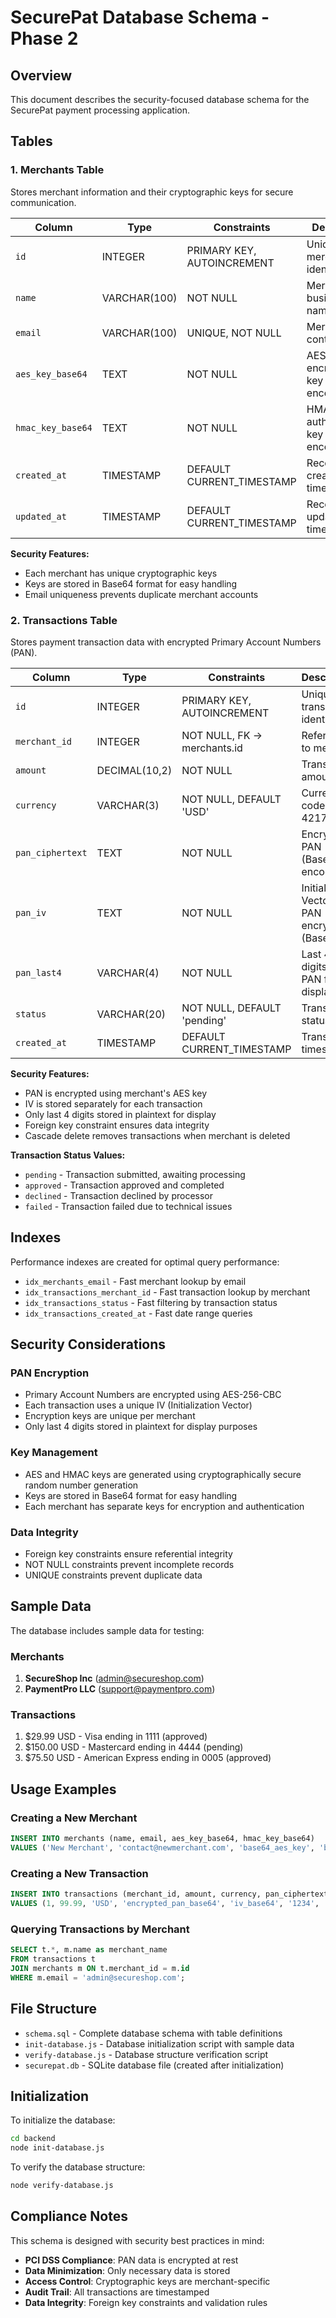 # SecurePat Database Schema - Phase 2

## Overview
This document describes the security-focused database schema for the SecurePat payment processing application.

## Tables

### 1. Merchants Table
Stores merchant information and their cryptographic keys for secure communication.

| Column | Type | Constraints | Description |
|--------|------|-------------|-------------|
| `id` | INTEGER | PRIMARY KEY, AUTOINCREMENT | Unique merchant identifier |
| `name` | VARCHAR(100) | NOT NULL | Merchant business name |
| `email` | VARCHAR(100) | UNIQUE, NOT NULL | Merchant contact email |
| `aes_key_base64` | TEXT | NOT NULL | AES-256 encryption key (Base64 encoded) |
| `hmac_key_base64` | TEXT | NOT NULL | HMAC authentication key (Base64 encoded) |
| `created_at` | TIMESTAMP | DEFAULT CURRENT_TIMESTAMP | Record creation timestamp |
| `updated_at` | TIMESTAMP | DEFAULT CURRENT_TIMESTAMP | Record update timestamp |

**Security Features:**
- Each merchant has unique cryptographic keys
- Keys are stored in Base64 format for easy handling
- Email uniqueness prevents duplicate merchant accounts

### 2. Transactions Table
Stores payment transaction data with encrypted Primary Account Numbers (PAN).

| Column | Type | Constraints | Description |
|--------|------|-------------|-------------|
| `id` | INTEGER | PRIMARY KEY, AUTOINCREMENT | Unique transaction identifier |
| `merchant_id` | INTEGER | NOT NULL, FK → merchants.id | Reference to merchant |
| `amount` | DECIMAL(10,2) | NOT NULL | Transaction amount |
| `currency` | VARCHAR(3) | NOT NULL, DEFAULT 'USD' | Currency code (ISO 4217) |
| `pan_ciphertext` | TEXT | NOT NULL | Encrypted PAN (Base64 encoded) |
| `pan_iv` | TEXT | NOT NULL | Initialization Vector for PAN encryption (Base64) |
| `pan_last4` | VARCHAR(4) | NOT NULL | Last 4 digits of PAN for display |
| `status` | VARCHAR(20) | NOT NULL, DEFAULT 'pending' | Transaction status |
| `created_at` | TIMESTAMP | DEFAULT CURRENT_TIMESTAMP | Transaction timestamp |

**Security Features:**
- PAN is encrypted using merchant's AES key
- IV is stored separately for each transaction
- Only last 4 digits stored in plaintext for display
- Foreign key constraint ensures data integrity
- Cascade delete removes transactions when merchant is deleted

**Transaction Status Values:**
- `pending` - Transaction submitted, awaiting processing
- `approved` - Transaction approved and completed
- `declined` - Transaction declined by processor
- `failed` - Transaction failed due to technical issues

## Indexes

Performance indexes are created for optimal query performance:

- `idx_merchants_email` - Fast merchant lookup by email
- `idx_transactions_merchant_id` - Fast transaction lookup by merchant
- `idx_transactions_status` - Fast filtering by transaction status
- `idx_transactions_created_at` - Fast date range queries

## Security Considerations

### PAN Encryption
- Primary Account Numbers are encrypted using AES-256-CBC
- Each transaction uses a unique IV (Initialization Vector)
- Encryption keys are unique per merchant
- Only last 4 digits stored in plaintext for display purposes

### Key Management
- AES and HMAC keys are generated using cryptographically secure random number generation
- Keys are stored in Base64 format for easy handling
- Each merchant has separate keys for encryption and authentication

### Data Integrity
- Foreign key constraints ensure referential integrity
- NOT NULL constraints prevent incomplete records
- UNIQUE constraints prevent duplicate data

## Sample Data

The database includes sample data for testing:

### Merchants
1. **SecureShop Inc** (admin@secureshop.com)
2. **PaymentPro LLC** (support@paymentpro.com)

### Transactions
1. $29.99 USD - Visa ending in 1111 (approved)
2. $150.00 USD - Mastercard ending in 4444 (pending)
3. $75.50 USD - American Express ending in 0005 (approved)

## Usage Examples

### Creating a New Merchant
```sql
INSERT INTO merchants (name, email, aes_key_base64, hmac_key_base64) 
VALUES ('New Merchant', 'contact@newmerchant.com', 'base64_aes_key', 'base64_hmac_key');
```

### Creating a New Transaction
```sql
INSERT INTO transactions (merchant_id, amount, currency, pan_ciphertext, pan_iv, pan_last4, status)
VALUES (1, 99.99, 'USD', 'encrypted_pan_base64', 'iv_base64', '1234', 'pending');
```

### Querying Transactions by Merchant
```sql
SELECT t.*, m.name as merchant_name 
FROM transactions t 
JOIN merchants m ON t.merchant_id = m.id 
WHERE m.email = 'admin@secureshop.com';
```

## File Structure

- `schema.sql` - Complete database schema with table definitions
- `init-database.js` - Database initialization script with sample data
- `verify-database.js` - Database structure verification script
- `securepat.db` - SQLite database file (created after initialization)

## Initialization

To initialize the database:

```bash
cd backend
node init-database.js
```

To verify the database structure:

```bash
node verify-database.js
```

## Compliance Notes

This schema is designed with security best practices in mind:

- **PCI DSS Compliance**: PAN data is encrypted at rest
- **Data Minimization**: Only necessary data is stored
- **Access Control**: Cryptographic keys are merchant-specific
- **Audit Trail**: All transactions are timestamped
- **Data Integrity**: Foreign key constraints and validation rules

